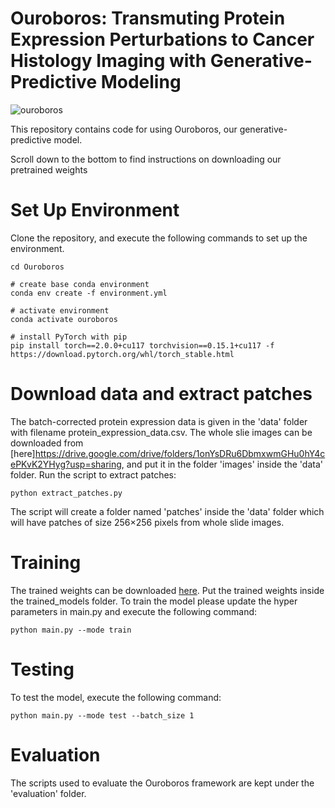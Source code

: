 # Ouroboros: Transmuting Protein Expression Perturbations to Cancer Histology Imaging with Generative-Predictive Modeling

![ouroboros](https://github.com/Srijay/Ouroboros/assets/6882352/77ab0e40-94f4-488c-8db1-6b57956dc989)


This repository contains code for using Ouroboros, our generative-predictive model.

Scroll down to the bottom to find instructions on downloading our pretrained weights 

# Set Up Environment

Clone the repository, and execute the following commands to set up the environment.

```
cd Ouroboros

# create base conda environment
conda env create -f environment.yml

# activate environment
conda activate ouroboros

# install PyTorch with pip
pip install torch==2.0.0+cu117 torchvision==0.15.1+cu117 -f https://download.pytorch.org/whl/torch_stable.html
```

# Download data and extract patches

The batch-corrected protein expression data is given in the 'data' folder with filename protein_expression_data.csv. The whole slie images can be downloaded from [here]https://drive.google.com/drive/folders/1onYsDRu6DbmxwmGHu0hY4cePKvK2YHyg?usp=sharing, and put it in the folder 'images' inside the 'data' folder. Run the script to extract patches: 

```
python extract_patches.py
```

The script will create a folder named 'patches' inside the 'data' folder which will have patches of size 256×256 pixels from whole slide images.


# Training

The trained weights can be downloaded [here](https://drive.google.com/drive/folders/1VbB6Ep06hlrPlBrnXSzba6mancuU1iN9?usp=sharing). Put the trained weights inside the trained_models folder. To train the model please update the hyper parameters in main.py and execute the following command:

```
python main.py --mode train
```

# Testing 
To test the model, execute the following command:

```
python main.py --mode test --batch_size 1
```

# Evaluation

The scripts used to evaluate the Ouroboros framework are kept under the 'evaluation' folder.
